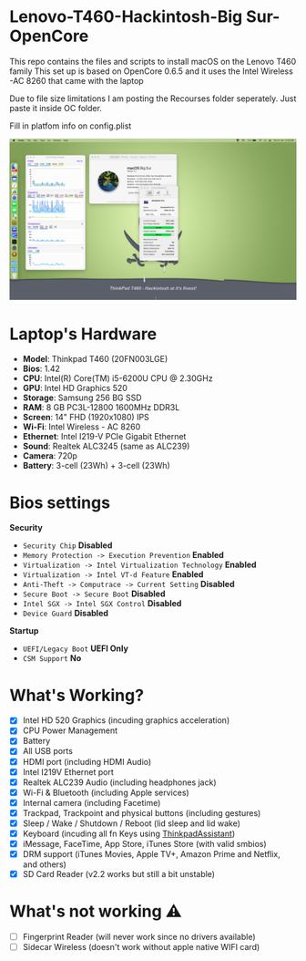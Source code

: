 # Lenovo-T460-Hackintosh-Big Sur-OpenCore
This repo contains the files and scripts to install macOS on the Lenovo T460 family
This set up is based on OpenCore 0.6.5 and it uses the Intel Wireless -AC 8260 that came with the laptop

Due to file size limitations I am posting the Recourses folder seperately. Just paste it inside OC folder.

Fill in platfom info on config.plist

![alt text](https://github.com/Hasodikis/Lenovo-T460-OpenCore/blob/master/Photos/Screen%20Shot%202021-01-21%20at%2012.35.54%20PM.png?raw=true)

# Laptop's Hardware
- <b>Model</b>: Thinkpad T460 (20FN003LGE)
- <b>Bios</b>: 1.42
- <b>CPU</b>: Intel(R) Core(TM) i5-6200U CPU @ 2.30GHz
- <b>GPU</b>: Intel HD Graphics 520
- <b>Storage</b>: Samsung 256 BG SSD
- <b>RAM</b>: 8 GB PC3L-12800 1600MHz DDR3L
- <b>Screen</b>: 14" FHD (1920x1080) IPS
- <b>Wi-Fi</b>: Intel Wireless - AC 8260
- <b>Ethernet</b>: Intel I219-V PCIe Gigabit Ethernet
- <b>Sound</b>: Realtek ALC3245 (same as ALC239)
- <b>Camera</b>: 720p
- <b>Battery</b>: 3-cell (23Wh) + 3-cell (23Wh)

# Bios settings

<b>Security</b>
- `Security Chip` **Disabled**
- `Memory Protection -> Execution Prevention` **Enabled**
- `Virtualization -> Intel Virtualization Technology` **Enabled**
- `Virtualization -> Intel VT-d Feature` **Enabled**
- `Anti-Theft -> Computrace -> Current Setting` **Disabled**
- `Secure Boot -> Secure Boot` **Disabled**
- `Intel SGX -> Intel SGX Control` **Disabled**
- `Device Guard` **Disabled**

<b>Startup</b>
- `UEFI/Legacy Boot` **UEFI Only**
- `CSM Support` **No**

# What's Working?
- [x] Intel HD 520 Graphics (incuding graphics acceleration)
- [x] CPU Power Management
- [x] Battery
- [x] All USB ports
- [x] HDMI port (including HDMI Audio)
- [x] Intel I219V Ethernet port
- [x] Realtek ALC239 Audio (including headphones jack)
- [x] Wi-Fi & Bluetooth (including Apple services)
- [x] Internal camera (including Facetime)
- [x] Trackpad, Trackpoint and physical buttons (including gestures)
- [x] Sleep / Wake / Shutdown / Reboot (lid sleep and lid wake)
- [x] Keyboard (incuding all fn Keys using [ThinkpadAssistant](https://github.com/MSzturc/ThinkpadAssistant))
- [x] iMessage, FaceTime, App Store, iTunes Store (with valid smbios)
- [x] DRM support (iTunes Movies, Apple TV+, Amazon Prime and Netflix, and others)
- [x] SD Card Reader (v2.2 works but still a bit unstable)

# What's not working ⚠️
- [ ] Fingerprint Reader (will never work since no drivers available)
- [ ] Sidecar Wireless (doesn't work without apple native WIFI card)
